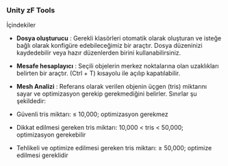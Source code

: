### Unity zF Tools
İçindekiler

- **Dosya oluşturucu** : Gerekli klasörleri otomatik olarak oluşturan ve isteğe bağlı olarak konfigüre edebileceğimiz bir araçtır. Dosya düzeninizi kaydedebilir veya hazır düzenlerden birini kullanabilirsiniz.
- **Mesafe hesaplayıcı** : Seçili objelerin merkez noktalarına olan uzaklıkları belirten bir araçtır. (Ctrl + T) kısayolu ile açılıp kapatılabilir.
- **Mesh Analizi** : Referans olarak verilen objenin üçgen (tris) miktarını sayar ve optimizasyon gerekip gerekmediğini belirler. Sınırlar şu şekildedir:

- Güvenli tris miktarı: ≤ 10,000; optimizasyon gerekmez
- Dikkat edilmesi gereken tris miktarı: 10,000 < tris < 50,000; optimizasyon gerekebilir
- Tehlikeli ve optimize edilmesi gereken tris miktarı: ≥ 50,000; optimize edilmesi gereklidir
